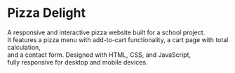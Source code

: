 # Pizza Delight

A responsive and interactive pizza website built for a school project.  
It features a pizza menu with add-to-cart functionality, a cart page with total calculation,  
and a contact form. Designed with HTML, CSS, and JavaScript,  
fully responsive for desktop and mobile devices.
